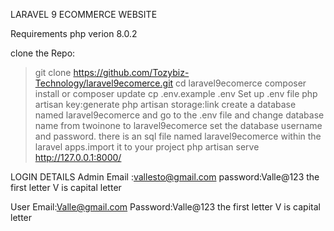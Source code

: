 LARAVEL 9 ECOMMERCE WEBSITE

Requirements
 php verion 8.0.2

clone the Repo:
> git clone https://github.com/Tozybiz-Technology/laravel9ecomerce.git
> cd laravel9ecomerce
> composer install or composer update
> cp .env.example .env
> Set up .env file
> php artisan key:generate
> php artisan storage:link
>create a database named laravel9ecomerce and go to the .env file and change database name from twoinone to laravel9ecomerce
set the database username and password.
>there is an 	sql file named laravel9ecomerce within the laravel apps.import it to your project
> php artisan serve
http://127.0.0.1:8000/

LOGIN DETAILS
Admin
Email :vallesto@gmail.com
password:Valle@123 the first letter V is capital letter

User
Email:Valle@gmail.com
Password:Valle@123 the first letter V is capital letter
 
  
